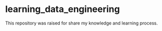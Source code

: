 # learning_data_engineering
This repository was raised for share my knowledge and learning process.
